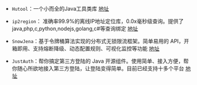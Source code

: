 - `Hutool`：一个小而全的Java工具类库 [地址](https://github.com/dromara/hutool)

- `ip2region`： 准确率99.9%的离线IP地址定位库，0.0x毫秒级查询。提供了java,php,c,python,nodejs,golang,c#等查询绑定 [地址](https://github.com/lionsoul2014/ip2region)

- `SnowJena`：基于令牌桶算法实现的分布式无锁限流框架。简单易用的 API，开箱即用、支持熔断降级、动态配置规则、可视化监控等功能 [地址](https://github.com/onblog/SnowJena)

- `JustAuth`：帮你搞定第三方登陆的 Java 开源组件。使用简单、接入方便，帮你随心所欲地接入第三方登陆，让登陆变得简单。目前已经支持十多个平台 [地址](https://github.com/justauth/JustAuth)
